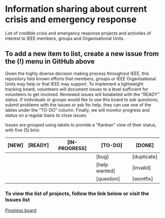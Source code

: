 # Information sharing about current crisis and emergency response
List of credible crisis and emergency response projects and activities of interest to IEEE members, groups and Organisational Units.

## **To add a new item to list, create a new issue from the (!) menu in GitHub above**

Given the highly diverse decision making process throughout IEEE, this repository lists known efforts that members, groups or IEEE Organisational Units may help or that IEEE may support. 
To implement a lightweight tracking board, volunteers will document issues to a level sufficient for volunteers to get involved. Reviewed issues will belabeled with the "READY" status. 
If inidviduals or groups would like to use this board to ask questions, submit problems with the issues or ask for help, they can use one of the lables under the "TO-DO" column.
Finally, we will monitor progress and status on a regular basis to close issues.

Issues are grouped using labels to provide a "Kanban" view of their status, with five (5) bins:

| **[NEW]** | **[READY]** | [IN-PROGRESS] | [TO-DO]        | [DONE]      |
| --------- | ----------- | ------------- | -------------- | ----------- |
|           |             |               |  [bug]         | [duplicate] |
|           |             |               |  [help wanted] | [invalid]   |
|           |             |               |  [question]    | [wontfix]   |

### To view the list of projects, follow the link below or visit the Issues list
[Progress board](https://github.com/IEEE-Humanitarian/crisis-rfi/projects/1)


